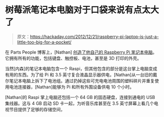 # 树莓派笔记本电脑对于口袋来说有点太大了

> 原文：<https://hackaday.com/2012/12/21/raspberry-pi-laptop-is-just-a-little-too-big-for-a-pocket/>

在 Parts People 博客上，[Nathan] [创造了他自己的 Raspberry Pi 笔记本电脑](http://blog.parts-people.com/2012/12/20/mobile-raspberry-pi-computer-build-your-own-portable-rpi-to-go/)。它拥有所有的功能，包括键盘、触控板、电池，甚至是 3D 打印的外壳。

当然[内森]的笔记本电脑包含一个 Raspi，但其他包含的部分是这台掌上电脑变成有用的东西。为了给 Pi 和 3.5 英寸复合液晶显示器供电，[Nathan]从一台旧的戴尔笔记本电脑上拆下了电池组。通过扔掉这些可充电电池周围的塑料碎片并重复使用电池连接器，[Nathan]能够为 Pi 和所有外围设备供电 10 个小时。

[Nathan]的 Raspi 掌上电脑还包括一个 64 GB 的固态硬盘，连接到通电的 USB 集线器。这与 4 GB 启动 SD 卡一起，为听音乐库甚至在 3.5 英寸屏幕上看几个电视节目提供了足够的存储空间，